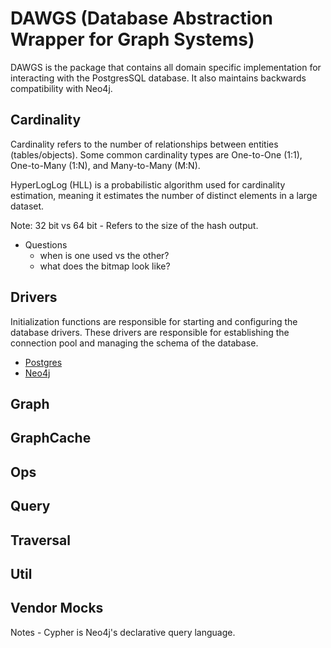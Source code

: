 # DAWGS (Database Abstraction Wrapper for Graph Systems)

DAWGS is the package that contains all domain specific implementation for interacting with the PostgresSQL database. It also maintains backwards compatibility with Neo4j.

## Cardinality

Cardinality refers to the number of relationships between entities (tables/objects). Some common cardinality types are One-to-One (1:1), One-to-Many (1:N), and Many-to-Many (M:N).

HyperLogLog (HLL) is a probabilistic algorithm used for cardinality estimation, meaning it estimates the number of distinct elements in a large dataset. 

Note: 32 bit vs 64 bit - Refers to the size of the hash output.
- Questions
    - when is one used vs the other?
    - what does the bitmap look like?

## Drivers

Initialization functions are responsible for starting and configuring the database drivers. These drivers are responsible for establishing the connection pool and managing the schema of the database.
- [Postgres](drivers/pg/pg.go)
- [Neo4j](drivers/neo4j/neo4j.go)

## Graph

## GraphCache

## Ops

## Query

## Traversal

## Util

## Vendor Mocks

Notes - 
Cypher is Neo4j's declarative query language.
